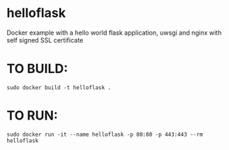 # helloflask
Docker example with a hello world flask application, uwsgi and nginx with self signed SSL certificate


# TO BUILD: 
`sudo docker build -t helloflask .`
# TO RUN: 
`sudo docker run -it --name helloflask -p 80:80 -p 443:443 --rm helloflask`
